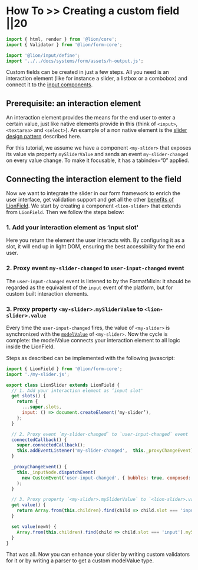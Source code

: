 # How To >> Creating a custom field ||20

```js script
import { html, render } from '@lion/core';
import { Validator } from '@lion/form-core';

import '@lion/input/define';
import '../../docs/systems/form/assets/h-output.js';
```

Custom fields can be created in just a few steps. All you need is an interaction element (like for instance a slider, a listbox or a combobox) and connect it to the [input components](https://github.com/ing-bank/lion/blob/d65ffd3c04a456407df98b68b8ff860de5fe5cf8/docs/components/inputs/input/overview.md).

## Prerequisite: an interaction element

An interaction element provides the means for the end user to enter a certain value, just like native elements provide in this (think of `<input>`, `<textarea>` and `<select>`). An example of a non native element is the [slider design pattern](https://www.w3.org/TR/wai-aria-practices-1.1/#slider) described here.

For this tutorial, we assume we have a component `<my-slider>` that exposes its value via property `mySliderValue` and sends an event `my-slider-changed` on every value change. To make it focusable, it has a tabindex=“0” applied.

## Connecting the interaction element to the field

Now we want to integrate the slider in our form framework to enrich the user interface, get
validation support and get all the other [benefits of LionField](https://github.com/ing-bank/lion/blob/d65ffd3c04a456407df98b68b8ff860de5fe5cf8/docs/docs/systems/form/overview.md). We start by creating a component `<lion-slider>` that extends from `LionField`. Then we follow the steps below:

### 1. Add your interaction element as ‘input slot'

Here you return the element the user interacts with. By configuring it as a slot, it will end up in light DOM, ensuring the best accessibility for the end user.

### 2. Proxy event `my-slider-changed` to `user-input-changed` event

The `user-input-changed` event is listened to by the FormatMixin: it should be regarded as the equivalent of the `input` event of the platform, but for custom built interaction elements.

### 3. Proxy property `<my-slider>.mySliderValue` to `<lion-slider>.value`

Every time the `user-input-changed` fires, the value of `<my-slider>` is synchronized with the [`modelValue`](https://github.com/ing-bank/lion/blob/d65ffd3c04a456407df98b68b8ff860de5fe5cf8/docs/docs/systems/form/model-value.md) of `<my-slider>`. Now the cycle is complete: the modelValue connects your interaction element to all logic inside the LionField.

Steps as described can be implemented with the following javascript:

```js
import { LionField } from '@lion/form-core';
import './my-slider.js';

export class LionSlider extends LionField {
  // 1. Add your interaction element as ‘input slot'
  get slots() {
    return {
      ...super.slots,
      input: () => document.createElement(‘my-slider’),
    };
  }

  // 2. Proxy event `my-slider-changed` to `user-input-changed` event
  connectedCallback() {
    super.connectedCallback();
    this.addEventListener('my-slider-changed',  this._proxyChangeEvent);
  }

  _proxyChangeEvent() {
    this._inputNode.dispatchEvent(
      new CustomEvent('user-input-changed', { bubbles: true, composed: true }),
    );
  }

  // 3. Proxy property `<my-slider>.mySliderValue` to `<lion-slider>.value`
  get value() {
    return Array.from(this.children).find(child => child.slot === 'input').mySliderValue;
  }

  set value(newV) {
    Array.from(this.children).find(child => child.slot === 'input').mySliderValue = newV;
  }
}
```

That was all. Now you can enhance your slider by writing custom validators for it or by writing a parser to get a custom modelValue type.
